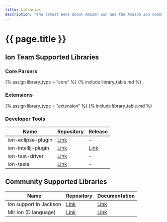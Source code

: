 ```yaml
---
title: Libraries
description: "The latest news about Amazon Ion and the Amazon Ion community."
---
```


# {{ page.title }}

## Ion Team Supported Libraries


### Core Parsers

{% assign library_type = "core" %}
{% include library_table.md %}

### Extensions

{% assign library_type = "extension" %}
{% include library_table.md %}

### Developer Tools

| Name | Repository | Release |
|------|------|---------|
| ion-eclipse-plugin | [Link](https://github.com/amzn/ion-eclipse-plugin) | - |
| ion-intellij-plugin | [Link](https://github.com/amzn/ion-intellij-plugin) | [Link](https://plugins.jetbrains.com/plugin/8409-amazon-ion-intellij-idea-plugin) |
| ion-test-driver | [Link](https://github.com/amzn/ion-test-driver) | - |
| ion-tests | [Link](https://github.com/amzn/ion-tests) | - |

## Community Supported Libraries

| Name | Repository | Documentation |
|------|------------|---------------|
| Ion support in Jackson |  [Link](https://github.com/FasterXML/jackson-dataformats-binary/tree/master/ion) | [Link](http://fasterxml.github.io/jackson-dataformats-binary/javadoc/ion/2.12/) |
| Mir Ion (D language) | [Link](https://github.com/libmir/mir-ion) | [Link](http://mir-ion.libmir.org/) |

